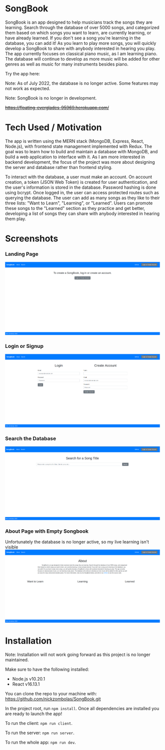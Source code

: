 # SongBook
  SongBook is an app designed to help musicians track the songs they are learning. Search through the database of over 5000 songs, and categorized them based on which songs you want to learn, are currently learning, or have already learned. If you don't see a song you're learning in the database, you can add it! As you learn to play more songs, you will quickly develop a SongBook to share with anybody interested in hearing you play. The app currently focuses on classical piano music, as I am learning piano. The database will continue to develop as more music will be added for other genres as well as music for many instruments besides piano. 

Try the app here:

Note: As of July 2022, the database is no longer active. Some features may not work as expected.

Note: SongBook is no longer in development. 

~~https://floating-everglades-95969.herokuapp.com/~~



# Tech Used / Motivation
The app is written using the MERN stack (MongoDB, Express, React, Node.js), with frontend state management implemented with Redux.
The goal was to learn how to build and maintain a database with MongoDB, and build a web application to interface with it.
As I am more interested in backend development, the focus of the project was more about designing the server and database rather than frontend styling.

To interact with the database, a user must make an account. On account creation, a token (JSON Web Token) is created for user authentication,
and the user's information is stored in the database. Password hashing is done using bcrypt. Once logged in, the user can access protected routes such as querying the database.
The user can add as many songs as they like to their three lists: "Want to Learn", "Learning", or "Learned". Users can promote these songs to the "Learned" section as they practice and get better, developing a list of songs they can share with anybody interested in hearing them play.



# Screenshots

### Landing Page
![Landing Page](image-2.png)

### Login or Signup
![Login or Signup](image-1.png)

### Search the Database
![Search for a Song Title](image.png)

### About Page with Empty Songbook
Unfortunately the database is no longer active, so my live learning isn't visible
![About](image-3.png)


# Installation

Note: Installation will not work going forward as this project is no longer maintained.

Make sure to have the following installed:
- Node.js v10.20.1
- React v16.13.1

You can clone the repo to your machine with: https://github.com/nickzombolas/SongBook.git

In the project root, run `npm install`. Once all dependencies are installed you are ready to launch the app!



To run the client: `npm run client`.

To run the server: `npm run server`.

To run the whole app: `npm run dev`.
